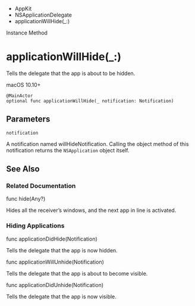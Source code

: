 

- AppKit
- NSApplicationDelegate
-  applicationWillHide(\_:) 

Instance Method

# applicationWillHide(\_:)

Tells the delegate that the app is about to be hidden.

macOS 10.10+

``` source
@MainActor
optional func applicationWillHide(_ notification: Notification)
```

## Parameters 

`notification`  

A notification named willHideNotification. Calling the object method of this notification returns the `NSApplication` object itself.

## See Also

### Related Documentation

func hide(Any?)

Hides all the receiver’s windows, and the next app in line is activated.

### Hiding Applications

func applicationDidHide(Notification)

Tells the delegate that the app is now hidden.

func applicationWillUnhide(Notification)

Tells the delegate that the app is about to become visible.

func applicationDidUnhide(Notification)

Tells the delegate that the app is now visible.

